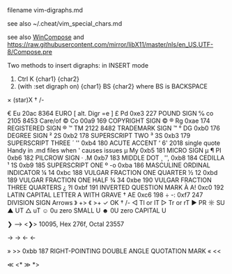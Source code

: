 filename vim-digraphs.md

see also ~/.cheat/vim_special_chars.md

see also [WinCompose](https://github.com/samhocevar/wincompose) and 
https://raw.githubusercontent.com/mirror/libX11/master/nls/en_US.UTF-8/Compose.pre

Two methods to insert digraphs: in INSERT mode
1. Ctrl K                   {char1} {char2}
2. (with :set digraph on)   {char1} BS {char2} where BS is BACKSPACE

× (star)X
† /-


€   Eu  20ac   8364 EURO                                        [ alt. Digr =e ]
£	Pd	0xe3	227 POUND SIGN 
℅   co  2105   8453 Care/of
©   Co  00a9    169 COPYRIGHT SIGN                              ©
®	Rg	0xae	174	REGISTERED SIGN                             ®
™   TM  2122   8482 TRADEMARK SIGN                              ™ 
°	DG	0xb0	176	DEGREE SIGN
²	2S	0xb2	178	SUPERSCRIPT TWO
³	3S	0xb3	179	SUPERSCRIPT THREE
´	''	0xb4	180	ACUTE ACCENT
‘   6'  2018        single quote                                Handy in .md files when ' causes issues
µ	My	0xb5	181	MICRO SIGN µ
¶	PI	0xb6	182	PILCROW SIGN
·	.M	0xb7	183	MIDDLE DOT
¸	'',	0xb8	184	CEDILLA
¹	1S	0xb9	185	SUPERSCRIPT ONE
º	-o	0xba	186	MASCULINE ORDINAL INDICATOR
¼	14	0xbc	188	VULGAR FRACTION ONE QUARTER
½	12	0xbd	189	VULGAR FRACTION ONE HALF
¾	34	0xbe	190	VULGAR FRACTION THREE QUARTERS
¿	?I	0xbf	191	INVERTED QUESTION MARK
À	A!	0xc0	192	LATIN CAPITAL LETTER A WITH GRAVE 
†	AE	0xc6	198
÷	-:	0xf7	247	DIVISION SIGN
Arrows
》  +>
《  >+ 
✓   OK 
†   /-
◁   Tl or lT
▷   Tr or rT
▶   PR
☼   SU
▲   UT
△   uT
☺   0u       zero SMALL U
☻   0U       zero CAPITAL U



❯ --> <❯> 10095, Hex 276f, Octal 23557


→   ->
←   <-

»	>>	0xbb	187	RIGHT-POINTING DOUBLE ANGLE QUOTATION MARK
«   <<  

≪   <* 
≫   *>


